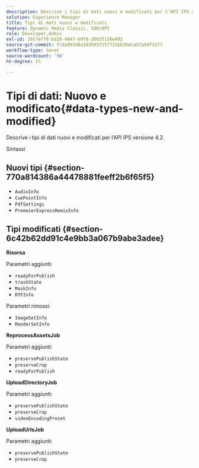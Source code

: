 ```yaml
---
description: Descrive i tipi di dati nuovi e modificati per l’API IPS versione 4.2.
solution: Experience Manager
title: Tipi di dati nuovi e modificati
feature: Dynamic Media Classic, SDK/API
role: Developer,Admin
exl-id: 3917e778-bd28-4047-b9f8-3063f136e492
source-git-commit: fcda99340a18d5037157723bb3bdca5fa9df3277
workflow-type: tm+mt
source-wordcount: '56'
ht-degree: 1%

---
```


# Tipi di dati: Nuovo e modificato{#data-types-new-and-modified}

Descrive i tipi di dati nuovi e modificati per l’API IPS versione 4.2.

Sintassi

## Nuovi tipi {#section-770a814386a44478881feeff2b6f65f5}

* `AudioInfo`
* `CuePointInfo`
* `PdfSettings`
* `PremeierExpressRemixInfo`

## Tipi modificati {#section-6c42b62dd91c4e9bb3a067b9abe3adee}

**Risorsa**

Parametri aggiunti:

* `readyForPublish`
* `trashState`
* `MaskInfo`
* `RTFInfo`

Parametri rimossi:

* `ImageSetInfo`
* `RenderSetInfo`

**ReprocessAssetsJob**

Parametri aggiunti:

* `preservePublishState`
* `preserveCrop`
* `readyForPublish`

**UploadDirectoryJob**

Parametri aggiunti:

* `preservePublishState`
* `preserveCrop`
* `videoEncodingPreset`

**UploadUrlsJob**

Parametri aggiunti:

* `preservePublishState`
* `preserveCrop`
